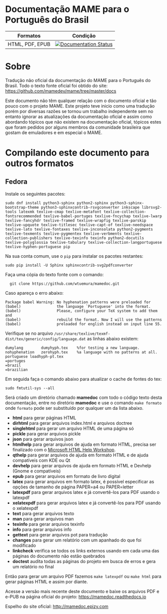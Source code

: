 # Documentação MAME para o Português do Brasil

| Formatos        | Condição           |
| ------------- |:-------------:| 
HTML, PDF, EPUB| [![Documentation Status](https://readthedocs.org/projects/mamedoc/badge/?version=latest)](https://mamedoc.readthedocs.io/pt/latest/?badge=latest)

# Sobre

Tradução não oficial da documentação do MAME para o Português do Brasil.
Todo o texto fonte oficial foi obtido do site:
https://github.com/mamedev/mame/tree/master/docs

Este documento não têm qualquer relação com o documento oficial e tão
pouco com o projeto MAME. Este projeto teve inicio como uma tradução
porém por diversas razões se tornou um trabalho independente sem no
entanto ignorar as atualizações da documentação oficial e assim como
abordando tópicos que não existem na documentação oficial, tópicos estes
que foram pedidos por alguns membros da comunidade brasileira que gostam
de emuladores e em especial o MAME.

# Compilando este documento para outros formatos

## Fedora

Instale os seguintes pacotes:

```
sudo dnf install python3-sphinx python2-sphinx python3-sphinx-bootstrap-theme python3-sphinxcontrib-rsvgconverter inkscape librsvg2-tools latexmk texlive-cmap texlive-metafont texlive-collection-fontsrecommended texlive-babel-portuges texlive-fncychap texlive-lwarp texlive-fancyhdr texlive-framed texlive-wrapfig texlive-parskip texlive-upquote texlive-titlesec texlive-capt-of texlive-needspace texlive-lato texlive-fontaxes texlive-inconsolata python2-pygments texlive-texments texlive-pygmentex texlive-verbments texlive-collection-publishers texlive-texinfo texinfo python2-docutils texlive-polyglossia texlive-tabulary texlive-collection-langportuguese texlive-hyphen-portuguese pip
```

Na sua conta comum, use o `pip` para instalar os pacotes restantes:

```
sudo pip install -U Sphinx sphinxcontrib-svg2pdfconverter
```

Faça uma cópia do texto fonte com o comando:

```
  git clone https://github.com/wtuemura/mamedoc.git
```

Caso apareça o erro abaixo:

```
Package babel Warning: No hyphenation patterns were preloaded for
(babel)                the language `Portuguese' into the format.
(babel)                Please, configure your TeX system to add them and
(babel)                rebuild the format. Now I will use the patterns
(babel)                preloaded for english instead on input line 55.
```
Verifique se no arquivo `/usr/share/texlive/texmf-dist/tex/generic/config/language.dat`
as linhas abaixo existem:

```
dumylang        dumyhyph.tex    %for testing a new language.
nohyphenation   zerohyph.tex    %a language with no patterns at all.
portuguese loadhyph-pt.tex
=portuges
=brazil
=brazilian
```

Em seguida faça o comando abaixo para atualizar o cache de fontes do
tex:

```
sudo fmtutil-sys --all
```

Será criado um diretório chamado **mamedoc** com todo o código texto
desta documentação, entre no diretório **mamedoc** e use o comando `make
formato` onde `formato` pode ser substituído por qualquer um da lista
abaixo.

- **html** para gerar páginas HTML
- **dirhtml** para gerar arquivos index.html e arquivos doctree
- **singlehtml** para gerar um arquivo HTML de uma página só
- **pickle** para gerar arquivos pickle
- **json** para gerar arquivos json
- **htmlhelp** para gerar arquivos de ajuda em formato HTML, precisa ser finalizado com o [Microsoft HTML Help Workshop](https://www.microsoft.com/en-us/download/details.aspx?id=21138).
- **qthelp** para gerar arquivos de ajuda em formato HTML e de ajuda compatíveis com KDE ou Qt
- **devhelp** para gerar arquivos de ajuda em formato HTML e Devhelp (Gnome e compatíveis)
- **epub** para gerar arquivos em formato de livro digital
- **latex** para gerar arquivos em formato latex, é possível especificar as opções de tamanho de página PAPER=a4 ou PAPER=letter
- **latexpdf** para gerar arquivos latex e já convertê-los para PDF usando o latexpdf
- **xelatexpdf** para gerar arquivos latex e já convertê-los para PDF usando o xelatexpdf
- **text** para gerar arquivos texto
- **man** para gerar arquivos man
- **texinfo** para gerar arquivos texinfo
- **info** para gerar arquivos info
- **gettext** para gerar arquivos pot para tradução
- **changes** para gerar um relatório com um apanhado do que foi modificado
- **linkcheck** verifica se todos os links externos usando em cada uma das páginas do documento não estão quebrados
- **doctest** audita todas as páginas do projeto em busca de erros e gera um relatório no final

Então para gerar um arquivo PDF fazemos `make latexpdf` ou `make html`
para gerar páginas HTML e assim por diante.

Acesse a versão mais recente deste documento e baixe os arquivos PDF e
e-PUB na página oficial do projeto:
https://mamedoc.readthedocs.io

Espelho do site oficial:
http://mamedoc.epizy.com
